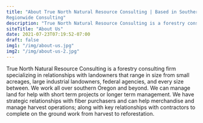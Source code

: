 ```yaml
---
title: "About True North Natural Resource Consulting | Based in Southern Oregon
Regionwide Consulting"
description: "True North Natural Resource Consulting is a forestry consulting firm specializing in relationships with landowners that range in size from small acreages, large industrial landowners, federal agencies, and every size between. Serving southern Oregon and beyond."
siteTitle: "About Us"
date: 2021-07-23T07:19:52-07:00
draft: false
img1: "/img/about-us.jpg"
img2: "/img/about-us-2.jpg"
---
```


True North Natural Resource Consulting is a forestry consulting firm specializing in relationships with landowners that range in size from small acreages, large industrial landowners, federal agencies, and every size between.  We work all over southern Oregon and beyond.  We can manage land for help with short term projects or longer term management.  We have strategic relationships with fiber purchasers and can help merchandise and manage harvest operations; along with key relationships with contractors to complete on the ground work from harvest to reforestation.